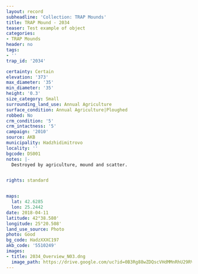 ```yaml
---
layout: record
subheadline: 'Collection: TRAP Mounds'
title: TRAP Mound - 2034
teaser: Test example of object
categories:
- TRAP Mounds
header: no
tags:
- ''
trap_id: '2034'

certainty: Certain
elevation: '373'
max_diameter: '35'
min_diameter: '35'
height: '0.3'
size_category: Small
surrounding_land_use: Annual Agriculture
surface_condition: Annual Agriculture|Ploughed
robbed: No
crm_condition: '5'
crm_intactness: '5'
campaign: '2010'
source: AKB
municipality: Hadzhidimitrovo
locality: ''
bgcode: DS001
notes: |-
  Destroyed by agriculture, mound and scatter.


rights: standard


maps:
  lat: 42.6285
  lon: 25.2442
date: 2018-04-11
latitude: 42°38.580'
longitude: 25°20.508'
land_use_source: Photo
photo: Good
bg_code: HadzXXXC197
akb_code: '5510249'
images:
- title: 2034_Overview_N03.dng
  image_path: https://drive.google.com/uc?id=0B3Rg88wZDQscVHdMMnRhU29RVjA
---
```


